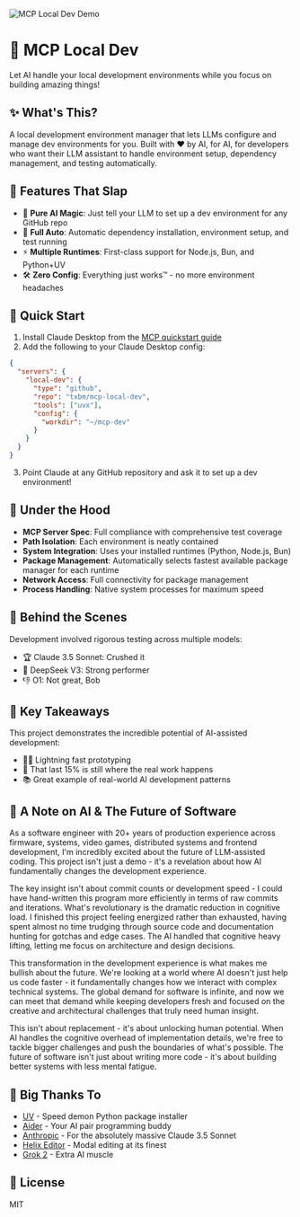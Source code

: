 ![MCP Local Dev Demo](placeholder-for-demo.gif)

# 🚀 MCP Local Dev

Let AI handle your local development environments while you focus on building amazing things!

## ✨ What's This?

A local development environment manager that lets LLMs configure and manage dev environments for you. Built with ❤️ by AI, for AI, for developers who want their LLM assistant to handle environment setup, dependency management, and testing automatically.

## 🎯 Features That Slap

- 🤖 **Pure AI Magic**: Just tell your LLM to set up a dev environment for any GitHub repo
- 🧪 **Full Auto**: Automatic dependency installation, environment setup, and test running
- ⚡️ **Multiple Runtimes**: First-class support for Node.js, Bun, and Python+UV
- 🛠️ **Zero Config**: Everything just works™️ - no more environment headaches

## 🏃 Quick Start

1. Install Claude Desktop from the [MCP quickstart guide](https://modelcontextprotocol.io/quickstart/user)
2. Add the following to your Claude Desktop config:

```json
{
  "servers": {
    "local-dev": {
      "type": "github",
      "repo": "txbm/mcp-local-dev",
      "tools": ["uvx"],
      "config": {
        "workdir": "~/mcp-dev"
      }
    }
  }
}
```

3. Point Claude at any GitHub repository and ask it to set up a dev environment! 

## 💫 Under the Hood

- **MCP Server Spec**: Full compliance with comprehensive test coverage
- **Path Isolation**: Each environment is neatly contained
- **System Integration**: Uses your installed runtimes (Python, Node.js, Bun)
- **Package Management**: Automatically selects fastest available package manager for each runtime
- **Network Access**: Full connectivity for package management
- **Process Handling**: Native system processes for maximum speed

## 🌟 Behind the Scenes

Development involved rigorous testing across multiple models:
- 🏆 Claude 3.5 Sonnet: Crushed it
- 💪 DeepSeek V3: Strong performer
- 👎 O1: Not great, Bob

## 🚀 Key Takeaways

This project demonstrates the incredible potential of AI-assisted development:
- 🏃‍♂️ Lightning fast prototyping
- 🎯 That last 15% is still where the real work happens
- 📚 Great example of real-world AI development patterns

## 💭 A Note on AI & The Future of Software

As a software engineer with 20+ years of production experience across firmware, systems, video games, distributed systems and frontend development, I'm incredibly excited about the future of LLM-assisted coding. This project isn't just a demo - it's a revelation about how AI fundamentally changes the development experience.

The key insight isn't about commit counts or development speed - I could have hand-written this program more efficiently in terms of raw commits and iterations. What's revolutionary is the dramatic reduction in cognitive load. I finished this project feeling energized rather than exhausted, having spent almost no time trudging through source code and documentation hunting for gotchas and edge cases. The AI handled that cognitive heavy lifting, letting me focus on architecture and design decisions.

This transformation in the development experience is what makes me bullish about the future. We're looking at a world where AI doesn't just help us code faster - it fundamentally changes how we interact with complex technical systems. The global demand for software is infinite, and now we can meet that demand while keeping developers fresh and focused on the creative and architectural challenges that truly need human insight.

This isn't about replacement - it's about unlocking human potential. When AI handles the cognitive overhead of implementation details, we're free to tackle bigger challenges and push the boundaries of what's possible. The future of software isn't just about writing more code - it's about building better systems with less mental fatigue.

## 🙏 Big Thanks To

- [UV](https://github.com/astral-sh/uv) - Speed demon Python package installer
- [Aider](https://github.com/paul-gauthier/aider) - Your AI pair programming buddy
- [Anthropic](https://www.anthropic.com) - For the absolutely massive Claude 3.5 Sonnet
- [Helix Editor](https://helix-editor.com/) - Modal editing at its finest
- [Grok 2](https://grok.x.ai/) - Extra AI muscle

## 📄 License

MIT
